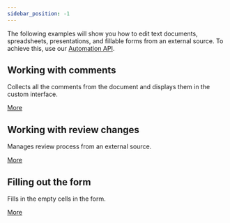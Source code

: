 ```yaml
---
sidebar_position: -1
---
```


The following examples will show you how to edit text documents, spreadsheets, presentations, and fillable forms from an external source. To achieve this, use our [Automation API](../../usage-api/automation-api.md).

## Working with comments

Collects all the comments from the document and displays them in the custom interface.

[More](working-with-comments.md)

## Working with review changes

Manages review process from an external source.

[More](working-with-review-changes.md)

## Filling out the form

Fills in the empty cells in the form.

[More](filling-out-the-form.md)
